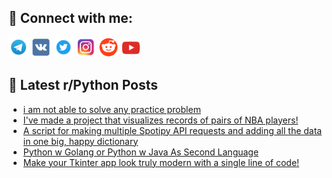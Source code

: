 ## 🔎 Connect with me:
[<img src="https://github.com/bullbesh/bullbesh/blob/main/images/Telegram.png" width="32" height="32" />](https://t.me/bullbesh)
[<img src="https://github.com/bullbesh/bullbesh/blob/main/images/VK.png" width="32" height="32" />](https://vk.com/bullbesh)
[<img src="https://github.com/bullbesh/bullbesh/blob/main/images/Twitter.png" width="32" height="32" />](https://twitter.com/bullbesh1)
[<img src="https://github.com/bullbesh/bullbesh/blob/main/images/Instagram.png" width="32" height="32" />](https://www.instagram.com/bullbesh)
[<img src="https://github.com/bullbesh/bullbesh/blob/main/images/Reddit.png" width="32" height="32" />](https://www.reddit.com/user/bullbesh)
[<img src="https://github.com/bullbesh/bullbesh/blob/main/images/YouTube.png" width="32" height="32" />](https://www.youtube.com/channel/UCtfjRs6uzgq5mfm8S06WTcg)

## 📕 Latest r/Python Posts
<!-- BLOG-POST-LIST:START -->
- [i am not able to solve any practice problem](https://www.reddit.com/r/Python/comments/xbmt23/i_am_not_able_to_solve_any_practice_problem/)
- [I&#39;ve made a project that visualizes records of pairs of NBA players!](https://www.reddit.com/r/Python/comments/xbiv4k/ive_made_a_project_that_visualizes_records_of/)
- [A script for making multiple Spotipy API requests and adding all the data in one big, happy dictionary](https://www.reddit.com/r/Python/comments/xbi6fa/a_script_for_making_multiple_spotipy_api_requests/)
- [Python w Golang or Python w Java As Second Language](https://www.reddit.com/r/Python/comments/xbhi9f/python_w_golang_or_python_w_java_as_second/)
- [Make your Tkinter app look truly modern with a single line of code!](https://www.reddit.com/r/Python/comments/xbgyov/make_your_tkinter_app_look_truly_modern_with_a/)
<!-- BLOG-POST-LIST:END -->
